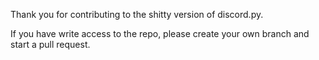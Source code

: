 Thank you for contributing to the shitty version of discord.py.

If you have write access to the repo, please create your own branch and start a pull request.
